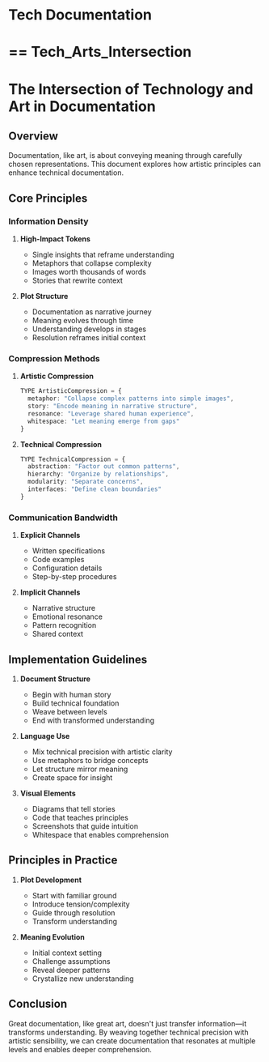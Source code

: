 # Tech Documentation




==
Tech_Arts_Intersection
==


# The Intersection of Technology and Art in Documentation

## Overview

Documentation, like art, is about conveying meaning through carefully chosen representations. This document explores how artistic principles can enhance technical documentation.

## Core Principles

### Information Density

1. **High-Impact Tokens**
   - Single insights that reframe understanding
   - Metaphors that collapse complexity
   - Images worth thousands of words
   - Stories that rewrite context

2. **Plot Structure**
   - Documentation as narrative journey
   - Meaning evolves through time
   - Understanding develops in stages
   - Resolution reframes initial context

### Compression Methods

1. **Artistic Compression**
   ```typescript
   TYPE ArtisticCompression = {
     metaphor: "Collapse complex patterns into simple images",
     story: "Encode meaning in narrative structure",
     resonance: "Leverage shared human experience",
     whitespace: "Let meaning emerge from gaps"
   }
   ```

2. **Technical Compression**
   ```typescript
   TYPE TechnicalCompression = {
     abstraction: "Factor out common patterns",
     hierarchy: "Organize by relationships",
     modularity: "Separate concerns",
     interfaces: "Define clean boundaries"
   }
   ```

### Communication Bandwidth

1. **Explicit Channels**
   - Written specifications
   - Code examples
   - Configuration details
   - Step-by-step procedures

2. **Implicit Channels**
   - Narrative structure
   - Emotional resonance
   - Pattern recognition
   - Shared context

## Implementation Guidelines

1. **Document Structure**
   - Begin with human story
   - Build technical foundation
   - Weave between levels
   - End with transformed understanding

2. **Language Use**
   - Mix technical precision with artistic clarity
   - Use metaphors to bridge concepts
   - Let structure mirror meaning
   - Create space for insight

3. **Visual Elements**
   - Diagrams that tell stories
   - Code that teaches principles
   - Screenshots that guide intuition
   - Whitespace that enables comprehension

## Principles in Practice

1. **Plot Development**
   - Start with familiar ground
   - Introduce tension/complexity
   - Guide through resolution
   - Transform understanding

2. **Meaning Evolution**
   - Initial context setting
   - Challenge assumptions
   - Reveal deeper patterns
   - Crystallize new understanding

## Conclusion

Great documentation, like great art, doesn't just transfer information—it transforms understanding. By weaving together technical precision with artistic sensibility, we can create documentation that resonates at multiple levels and enables deeper comprehension.

